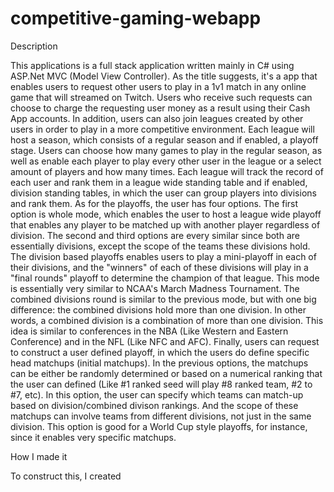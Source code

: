 # competitive-gaming-webapp

Description

This applications is a full stack application written mainly in C# using ASP.Net MVC (Model View Controller). As the title suggests, it's a app that enables users to request other users to play in a 1v1 match in any online game that will streamed on Twitch. Users who receive such requests can choose to charge the requesting user money as a result using their Cash App accounts. In addition, users can also join leagues created by other users in order to play in a more competitive environment. Each league will host a season, which consists of a regular season and if enabled, a playoff stage. Users can choose how many games to play in the regular season, as well as enable each player to play every other user in the league or a select amount of players and how many times. Each league will track the record of each user and rank them in a league wide standing table and if enabled, division standing tables, in which the user can group players into divisions and rank them. As for the playoffs, the user has four options.  The first option is whole mode, which enables the user to host a league wide playoff that enables any player to be matched up with another player regardless of division. The second and third options are every similar since both are essentially divisions, except the scope of the teams these divisions hold. The division based playoffs enables users to play a mini-playoff in each of their divisions, and the "winners" of each of these divisions will play in a "final rounds" playoff to determine the champion of that league. This mode is essentially very similar to NCAA's March Madness Tournament. The combined divisions round is similar to the previous mode, but with one big difference: the combined divisions hold more than one division. In other words, a combined division is a combination of more than one division. This idea is similar to conferences in the NBA (Like Western and Eastern Conference) and in the NFL (Like NFC and AFC). Finally, users can request to construct a user defined playoff, in which the users do define specific head matchups (initial matchups). In the previous options, the matchups can be either be randomly determined or based on a numerical ranking that the user can defined (Like #1 ranked seed will play #8 ranked team, #2 to #7, etc). In this option, the user can specify which teams can match-up based on division/combined divison rankings. And the scope of these matchups can involve teams from different divisions, not just in the same division. This option is good for a World Cup style playoffs, for instance, since it enables very specific matchups. 

How I made it

To construct this, I created 


